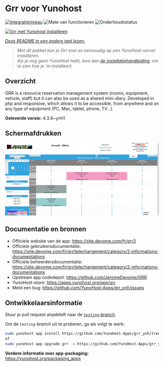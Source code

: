 <!--
NB: Deze README is automatisch gegenereerd door <https://github.com/YunoHost/apps/tree/master/tools/readme_generator>
Hij mag NIET handmatig aangepast worden.
-->

# Grr voor Yunohost

[![Integratieniveau](https://apps.yunohost.org/badge/integration/grr)](https://ci-apps.yunohost.org/ci/apps/grr/)
![Mate van functioneren](https://apps.yunohost.org/badge/state/grr)
![Onderhoudsstatus](https://apps.yunohost.org/badge/maintained/grr)

[![Grr met Yunohost installeren](https://install-app.yunohost.org/install-with-yunohost.svg)](https://install-app.yunohost.org/?app=grr)

*[Deze README in een andere taal lezen.](./ALL_README.md)*

> *Met dit pakket kun je Grr snel en eenvoudig op een YunoHost-server installeren.*  
> *Als je nog geen YunoHost hebt, lees dan [de installatiehandleiding](https://yunohost.org/install), om te zien hoe je 'm installeert.*

## Overzicht

GRR is a resource reservation management system (rooms, equipment, vehicle, staff) but it can also be used as a shared mini-diary. Developed in php and responsive, which allows it to be accessible, from anywhere and on any type of equipment (PC, Mac, tablet, phone, TV...).


**Geleverde versie:** 4.3.9~ynh1

## Schermafdrukken

![Schermafdrukken van Grr](./doc/screenshots/home.png)

## Documentatie en bronnen

- Officiele website van de app: <https://site.devome.com/fr/grr3>
- Officiele gebruikersdocumentatie: <https://site.devome.com/fr/grr/telechargement/category/2-informations-documentations>
- Officiele beheerdersdocumentatie: <https://site.devome.com/fr/grr/telechargement/category/2-informations-documentations>
- Upstream app codedepot: <https://github.com/JeromeDevome/GRR>
- YunoHost-store: <https://apps.yunohost.org/app/grr>
- Meld een bug: <https://github.com/YunoHost-Apps/grr_ynh/issues>

## Ontwikkelaarsinformatie

Stuur je pull request alsjeblieft naar de [`testing`-branch](https://github.com/YunoHost-Apps/grr_ynh/tree/testing).

Om de `testing`-branch uit te proberen, ga als volgt te werk:

```bash
sudo yunohost app install https://github.com/YunoHost-Apps/grr_ynh/tree/testing --debug
of
sudo yunohost app upgrade grr -u https://github.com/YunoHost-Apps/grr_ynh/tree/testing --debug
```

**Verdere informatie over app-packaging:** <https://yunohost.org/packaging_apps>
